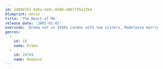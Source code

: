 ```yaml
---
id: 1d89d15f-9d6a-428c-8d80-d801795a12b4
blueprint: movie
title: 'The Heart of Me'
release_date: '2002-01-01'
overview: 'Drama set in 1930s London with two sisters, Madeleine married to Rickie, and Dinah, who falls in love with him. Rickie and Dinah begin an affair which is to have repercussions throughout all their lives.'
genres:
  -
    id: 18
    name: Drama
  -
    id: 10749
    name: Romance
---
```

